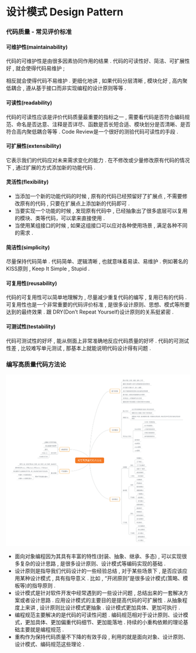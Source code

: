 # 设计模式 Design Pattern

### 代码质量 - 常见评价标准

#### 可维护性\(maintainability\)

代码的可维护性是由很多因素协同作用的结果 . 代码的可读性好、简洁、可扩展性好 , 就会使得代码易维护 ;

相反就会使得代码不易维护 . 更细化地讲 , 如果代码分层清晰 , 模块化好 , 高内聚低耦合 , 遵从基于接口而非实现编程的设计原则等等 .

#### 可读性\(readability\)

代码的可读性应该是评价代码质量最重要的指标之一 , 需要看代码是否符合编码规范、命名是否达意、注释是否详尽、函数是否长短合适、模块划分是否清晰、是否符合高内聚低耦合等等 . Code Review是一个很好的测验代码可读性的手段 .

#### 可扩展性\(extensibility\)

它表示我们的代码应对未来需求变化的能力 . 在不修改或少量修改原有代码的情况下 , 通过扩展的方式添加新的功能代码 .

#### 灵活性\(flexibility\)

* 当添加一个新的功能代码的时候 , 原有的代码已经预留好了扩展点 , 不需要修改原有的代码 , 只要在扩展点上添加新的代码即可 . 
* 当要实现一个功能的时候 , 发现原有代码中 , 已经抽象出了很多底层可以复用的模块、类等代码，可以拿来直接使用 . 
* 当使用某组接口的时候 , 如果这组接口可以应对各种使用场景 , 满足各种不同的需求 . 

#### 简洁性\(simplicity\)

尽量保持代码简单 . 代码简单、逻辑清晰 , 也就意味着易读、易维护 . 例如著名的KISS原则 , Keep It Simple , Stupid .

#### 可复用性\(reusability\)

代码的可复用性可以简单地理解为 , 尽量减少重复代码的编写 , 复用已有的代码 . 可复用性也是一个非常重要的代码评价标准 , 是很多设计原则、思想、模式等所要达到的最终效果 . 跟 DRY\(Don’t Repeat Yourself\)设计原则的关系挺紧密 .

#### 可测试性\(testability\)

代码可测试性的好坏 , 能从侧面上非常准确地反应代码质量的好坏 . 代码的可测试性差 , 比较难写单元测试 , 那基本上就能说明代码设计得有问题 .

### 编写高质量代码方法论

![](/assets/bianxiegaozhiliangdaima.png)

* 面向对象编程因为其具有丰富的特性\(封装、抽象、继承、多态\) , 可以实现很多复杂的设计思路 , 是很多设计原则、设计模式等编码实现的基础 . 
* 设计原则是指导我们代码设计的一些经验总结 , 对于某些场景下 , 是否应该应用某种设计模式 , 具有指导意义 . 比如 , “开闭原则”是很多设计模式\(策略、模板等\)的指导原则 . 
* 设计模式是针对软件开发中经常遇到的一些设计问题 , 总结出来的一套解决方案或者设计思路 . 应用设计模式的主要目的是提高代码的可扩展性 . 从抽象程度上来讲 , 设计原则比设计模式更抽象 . 设计模式更加具体、更加可执行 . 
* 编程规范主要解决的是代码的可读性问题 . 编码规范相对于设计原则、设计模式，更加具体、更加偏重代码细节、更加能落地 . 持续的小重构依赖的理论基础主要就是编程规范 . 
* 重构作为保持代码质量不下降的有效手段 , 利用的就是面向对象、设计原则、设计模式、编码规范这些理论 . 



